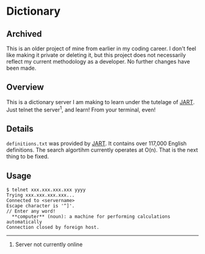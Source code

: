# Dictionary #
## Archived ##

This is an older project of mine from earlier in my coding career. I don't feel like making it private or deleting it, but this project does not necessarily reflect my current methodology as a developer. No further changes have been made. 

## Overview ##

This is a dictionary server I am making to learn under the tutelage of [JART](http://www.github.com/JART). Just telnet the server<sup>1</sup>, and learn! From your terminal, even!

## Details ##

`definitions.txt` was provided by [JART](http://www.github.com/JART). It contains over 117,000 English definitions. The search algortihm currently operates at O(n). That is the next thing to be fixed.

## Usage ##

    $ telnet xxx.xxx.xxx.xxx yyyy
    Trying xxx.xxx.xxx.xxx...
    Connected to <servername>
    Escape character is '^]'.
    // Enter any word!
      **computer** (noun): a machine for performing calculations automatically
    Connection closed by foreign host.
---

1. Server not currently online
